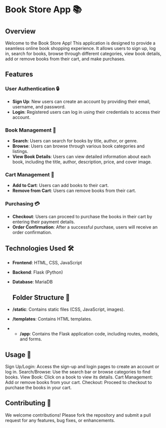 # Book Store App 📚

## Overview

Welcome to the Book Store App! This application is designed to provide a seamless online book shopping experience. It allows users to sign up, log in, search for books, browse through different categories, view book details, add or remove books from their cart, and make purchases.

## Features

### User Authentication 🔒
- **Sign Up**: New users can create an account by providing their email, username, and password.
- **Login**: Registered users can log in using their credentials to access their account.

### Book Management 📖
- **Search**: Users can search for books by title, author, or genre.
- **Browse**: Users can browse through various book categories and listings.
- **View Book Details**: Users can view detailed information about each book, including the title, author, description, price, and cover image.

### Cart Management 🛒
- **Add to Cart**: Users can add books to their cart.
- **Remove from Cart**: Users can remove books from their cart.

### Purchasing 💳
- **Checkout**: Users can proceed to purchase the books in their cart by entering their payment details.
- **Order Confirmation**: After a successful purchase, users will receive an order confirmation.

## Technologies Used 🛠️

- **Frontend**: HTML, CSS, JavaScript
- **Backend**: Flask (Python)
- **Database**: MariaDB

  ## Folder Structure 📂
- **/static**: Contains static files (CSS, JavaScript, images).
- **/templates**: Contains HTML templates.
-  - **/app**: Contains the Flask application code, including routes, models, and forms.
## Usage 🚀
Sign Up/Login: Access the sign-up and login pages to create an account or log in.
Search/Browse: Use the search bar or browse categories to find books.
View Book: Click on a book to view its details.
Cart Management: Add or remove books from your cart.
Checkout: Proceed to checkout to purchase the books in your cart.
## Contributing 🤝
We welcome contributions! Please fork the repository and submit a pull request for any features, bug fixes, or enhancements.
